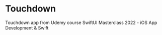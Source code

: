 # Touchdown
Touchdown app from Udemy course SwiftUI Masterclass 2022 - iOS App Development &amp; Swift
